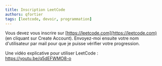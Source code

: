 ```yaml
---
title: Inscription LeetCode
authors: qfortier
tags: [leetcode, devoir, programmation]
---
```


Vous devez vous inscrire sur [https://leetcode.com](https://leetcode.com) (en cliquant sur Create Account). Envoyez-moi ensuite votre nom d'utilisateur par mail pour que je puisse vérifier votre progression.

Une vidéo explicative pour utiliser LeetCode : https://youtu.be/q5dEFWMO8-o
